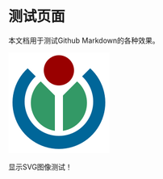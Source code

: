 
# 测试页面

本文档用于测试Github Markdown的各种效果。

![d0001](https://github.com/itgotousa/pg16/blob/main/d0001.svg)

显示SVG图像测试！
